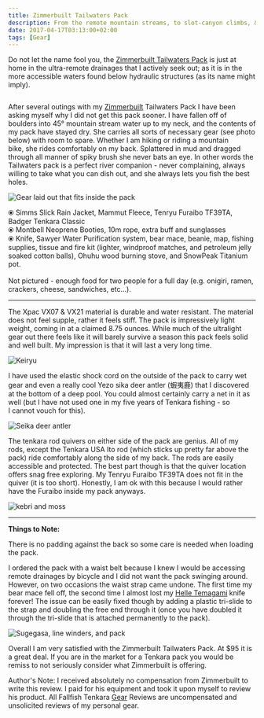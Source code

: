 ```yaml
---
title: Zimmerbuilt Tailwaters Pack
description: From the remote mountain streams, to slot-canyon climbs, & even trekking through old growth forests - the Zimmerbuilt Tailwaters Pack will not let you down...
date: 2017-04-17T03:13:00+02:00
tags: [Gear]
---
```

<div class=“text-lg m-2”>
<p class="mb-2">Do not let the name fool you, the <a href="https://www.zimmerbuilt.com/store/p34/TailWater_Pack.html" target="_blank" rel="noopener noreferrer" class="text-red-500 hover:bg-red-500 hover:text-white">Zimmerbuilt Tailwaters Pack</a> is just at home in the ultra-remote drainages that I actively seek out; as it is in the more accessible waters found below hydraulic structures (as its name might imply).</p>

<img class="w-8/12 rounded-lg shadow-lg mx-auto" src="https://fallfish-tenkara-images.s3-us-west-1.amazonaws.com/FfT+-+Zimmerbuilt+Pack/Zimmerbuilt+Tailwaters+Pack-Tenkara-Gear-backpack-keiryu-kebari-logo.jpg" alt="" />

<p class="mt-2 mb-2">After several outings with my <a href="https://www.zimmerbuilt.com" target="_blank" rel="noopener noreferrer" class="text-red-500 hover:bg-red-500 hover:text-white">Zimmerbuilt</a> Tailwaters Pack I have been asking myself why I did not get this pack sooner. I have fallen off of boulders into 45° mountain stream water up to my neck, and the contents of my pack have stayed dry. She carries all sorts of necessary gear (see photo below) with room to spare. Whether I am hiking or riding a mountain bike, she rides comfortably on my back. Splattered in mud and dragged through all manner of spiky brush she never bats an eye. In other words the Tailwaters pack is a perfect river companion - never complaining, always willing to take what you can dish out, and she always lets you fish the best holes.</p>

<div class="w-8/12 mx-auto">
<img class="rounded-lg shadow-lg" src="https://fallfish-tenkara-images.s3-us-west-1.amazonaws.com/FfT+-+Zimmerbuilt+Pack/Zimmerbuilt+Tailwaters+Pack-Tenkara-Gear-backpack-keiryu-kebari-contents-tenkara+rods.JPG" alt="Gear laid out that fits inside the pack" />
<p class="text-center italic mb-4">⦿ Simms Slick Rain Jacket, Mammut Fleece, Tenryu Furaibo TF39TA, Badger Tenkara Classic <br /> ⦿ Montbell Neoprene Booties, 10m rope, extra buff and sunglasses <br /> ⦿ Knife, Sawyer Water Purification system, bear mace, beanie, map, fishing supplies, tissue and fire kit (lighter, windproof matches, and petroleum jelly soaked cotton balls), Ohuhu wood burning stove, and SnowPeak Titanium pot. <br /><br /> Not pictured - enough food for two people for a full day (e.g. onigiri, ramen, crackers, cheese, sandwiches, etc...).</p>
</div>

<hr />

<p class="mt-2 mb-2">The Xpac VX07 &amp; VX21 material is durable and water resistant. The material does not feel supple, rather it feels stiff. The pack is impressively light weight, coming in at a claimed 8.75 ounces. While much of the ultralight gear out there feels like it will barely survive a season this pack feels solid and well built. My impression is that it will last a very long time.</p>

<img class="w-8/12 rounded-lg shadow-lg mx-auto" src="https://fallfish-tenkara-images.s3-us-west-1.amazonaws.com/FfT+-+Zimmerbuilt+Pack/Zimmerbuilt+Tailwaters+Pack-Tenkara-Gear-backpack-keiryu-kebari.jpg" alt="Keiryu" />

<p class="mt-2 mb-2">I have used the elastic shock cord on the outside of the pack to carry wet gear and even a really cool Yezo sika deer antler (蝦夷鹿) that I discovered at the bottom of a deep pool. You could almost certainly carry a net in it as well (but I have not used one in my five years of Tenkara fishing - so I cannot vouch for this).</p>

<img class="w-8/12 rounded-lg shadow-lg mx-auto" src="https://fallfish-tenkara-images.s3-us-west-1.amazonaws.com/FfT+-+Zimmerbuilt+Pack/Zimmerbuilt+Tailwaters+Pack-Tenkara-Gear-backpack-keiryu-kebari-antler.jpg" alt="Seika deer antler" />

<p class="mt-2 mb-2">The tenkara rod quivers on either side of the pack are genius. All of my rods, except the Tenkara USA Ito rod (which sticks up pretty far above the pack) ride comfortably along the side of my back. The rods are easily accessible and protected. The best part though is that the quiver location offers snag free exploring. My Tenryu Furaibo TF39TA does not fit in the quiver (it is too short). Honestly, I am ok with this because I would rather have the Furaibo inside my pack anyways.</p>

<img class="w-8/12 rounded-lg shadow-lg mx-auto" src="https://fallfish-tenkara-images.s3-us-west-1.amazonaws.com/FfT+-+Zimmerbuilt+Pack/Zimmerbuilt+Tailwaters+Pack-Tenkara-Gear-backpack-keiryu-kebari-moss.jpg" alt="kebri and moss" />

<hr>

<strong>Things to Note:</strong>

<p class="mt-2 mb-2">There is no padding against the back so some care is needed when loading the pack.

<p class="mt-2 mb-2">I ordered the pack with a waist belt because I knew I would be accessing remote drainages by bicycle and I did not want the pack swinging around. However, on two occasions the waist strap came undone. The first time my bear mace fell off, the second time I almost lost my <a href="https://www.helle.no/products/knives/temagami/" target="_blank" rel="noopener noreferrer" class="text-red-500 hover:bg-red-500 hover:text-white">Helle Temagami</a> knife forever! The issue can be easily fixed though by adding a plastic tri-slide to the strap and doubling the free end through it (once you have doubled it through the tri-slide that is attached permanently to the pack).</p>

<img class="w-8/12 rounded-lg shadow-lg mx-auto" src="https://fallfish-tenkara-images.s3-us-west-1.amazonaws.com/FfT+-+Zimmerbuilt+Pack/Zimmerbuilt+Tailwaters+Pack-Tenkara-Gear-backpack-keiryu-kebari-sugegasa.jpg" alt="Sugegasa, line winders, and pack" />

<p class="mt-2 mb-2">Overall I am very satisfied with the Zimmerbuilt Tailwaters Pack. At $95 it is a great deal. If you are in the market for a Tenkara pack you would be remiss to not seriously consider what Zimmerbuilt is offering.</p>

<p class="mt-2 mb-2 italic">Author's Note: I received absolutely no compensation from Zimmerbuilt to write this review. I paid for his equipment and took it upon myself to review his product. All Fallfish Tenkara <a href="https://www.fallfishtenkara.com/tags/gear/" target="_blank" rel="noopener noreferrer" class="text-red-500 hover:bg-red-500 hover:text-white">Gear</a> Reviews are uncompensated and unsolicited reviews of my personal gear.</p>
</div>